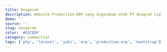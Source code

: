 ```yaml
---
title: Anugerah
description: Website Production-ERP yang digunakan oleh PT Anugrah Cipta Mould Indonesia untuk memudahkan proses pelacakan produk, dengan fitur scan kamera.
demo: ''
source: ''
slug: anugerah
color: '#D3CEDF'
category: commercial
tags: ['php', 'laravel', 'yubi', 'erp', 'production-erp', 'bootstrap']
---
```

